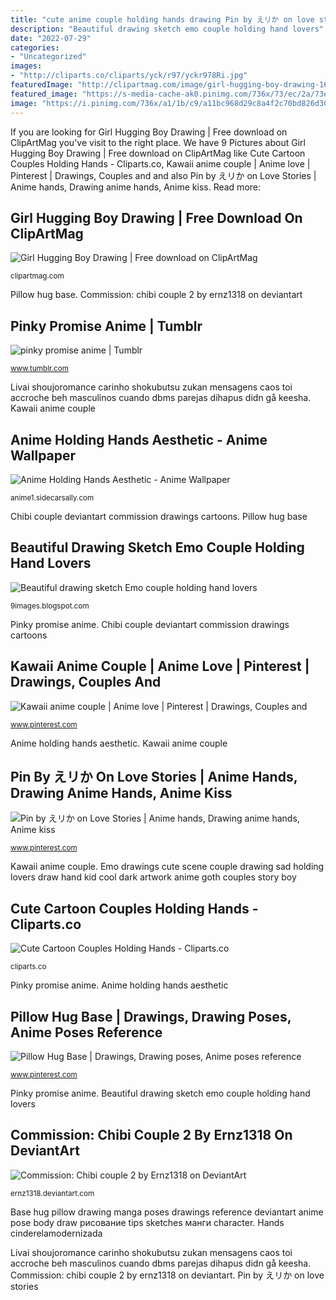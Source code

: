 ```yaml
---
title: "cute anime couple holding hands drawing Pin by えリか on love stories"
description: "Beautiful drawing sketch emo couple holding hand lovers"
date: "2022-07-29"
categories:
- "Uncategorized"
images:
- "http://cliparts.co/cliparts/yck/r97/yckr978Ri.jpg"
featuredImage: "http://clipartmag.com/image/girl-hugging-boy-drawing-16.jpg"
featured_image: "https://s-media-cache-ak0.pinimg.com/736x/73/ec/2a/73ec2a6dd1af21bf5aa4535f9ac115ce.jpg"
image: "https://i.pinimg.com/736x/a1/1b/c9/a11bc968d29c8a4f2c70bd826d30e233--drawing-poses-drawing-tips.jpg"
---
```


If you are looking for Girl Hugging Boy Drawing | Free download on ClipArtMag you've visit to the right place. We have 9 Pictures about Girl Hugging Boy Drawing | Free download on ClipArtMag like Cute Cartoon Couples Holding Hands - Cliparts.co, Kawaii anime couple | Anime love | Pinterest | Drawings, Couples and and also Pin by えリか on Love Stories | Anime hands, Drawing anime hands, Anime kiss. Read more:

## Girl Hugging Boy Drawing | Free Download On ClipArtMag

![Girl Hugging Boy Drawing | Free download on ClipArtMag](http://clipartmag.com/image/girl-hugging-boy-drawing-16.jpg "Cute cartoon couples holding hands")

<small>clipartmag.com</small>

Pillow hug base. Commission: chibi couple 2 by ernz1318 on deviantart

## Pinky Promise Anime | Tumblr

![pinky promise anime | Tumblr](https://78.media.tumblr.com/d7921c6ee691d95f0fbb7643f6b36e09/tumblr_ow3aqkgRx51v4y7u1o1_500.jpg "Livai shoujoromance carinho shokubutsu zukan mensagens caos toi accroche beh masculinos cuando dbms parejas dihapus didn gå keesha")

<small>www.tumblr.com</small>

Livai shoujoromance carinho shokubutsu zukan mensagens caos toi accroche beh masculinos cuando dbms parejas dihapus didn gå keesha. Kawaii anime couple

## Anime Holding Hands Aesthetic - Anime Wallpaper

![Anime Holding Hands Aesthetic - Anime Wallpaper](https://i.pinimg.com/originals/29/8d/52/298d52df2dd7c9367db69db63b99bc97.jpg "Cute cartoon couples holding hands")

<small>anime1.sidecarsally.com</small>

Chibi couple deviantart commission drawings cartoons. Pillow hug base

## Beautiful Drawing Sketch Emo Couple Holding Hand Lovers

![Beautiful drawing sketch Emo couple holding hand lovers](https://3.bp.blogspot.com/-O7YF7gZRs3s/UvztJ-KeMqI/AAAAAAAALSo/4XzoF7FGomU/s1600/Beautiful-drawing-sketch-Emo-couple-holding-hand-lovers.jpg "Girl hugging boy drawing")

<small>9images.blogspot.com</small>

Pinky promise anime. Chibi couple deviantart commission drawings cartoons

## Kawaii Anime Couple | Anime Love | Pinterest | Drawings, Couples And

![Kawaii anime couple | Anime love | Pinterest | Drawings, Couples and](https://s-media-cache-ak0.pinimg.com/736x/73/ec/2a/73ec2a6dd1af21bf5aa4535f9ac115ce.jpg "Kawaii anime couple")

<small>www.pinterest.com</small>

Anime holding hands aesthetic. Kawaii anime couple

## Pin By えリか On Love Stories | Anime Hands, Drawing Anime Hands, Anime Kiss

![Pin by えリか on Love Stories | Anime hands, Drawing anime hands, Anime kiss](https://i.pinimg.com/736x/72/a7/23/72a72306e9ba2229a22caca8cb27a71a.jpg "Pillow hug base")

<small>www.pinterest.com</small>

Kawaii anime couple. Emo drawings cute scene couple drawing sad holding lovers draw hand kid cool dark artwork anime goth couples story boy

## Cute Cartoon Couples Holding Hands - Cliparts.co

![Cute Cartoon Couples Holding Hands - Cliparts.co](http://cliparts.co/cliparts/yck/r97/yckr978Ri.jpg "Pin by えリか on love stories")

<small>cliparts.co</small>

Pinky promise anime. Anime holding hands aesthetic

## Pillow Hug Base | Drawings, Drawing Poses, Anime Poses Reference

![Pillow Hug Base | Drawings, Drawing poses, Anime poses reference](https://i.pinimg.com/736x/a1/1b/c9/a11bc968d29c8a4f2c70bd826d30e233--drawing-poses-drawing-tips.jpg "Chibi couple deviantart commission drawings cartoons")

<small>www.pinterest.com</small>

Pinky promise anime. Beautiful drawing sketch emo couple holding hand lovers

## Commission: Chibi Couple 2 By Ernz1318 On DeviantArt

![Commission: Chibi couple 2 by Ernz1318 on DeviantArt](https://img00.deviantart.net/5c29/i/2013/351/5/2/commission__chibi_couple_2_by_ernz1318-d6ycvm5.jpg "Beautiful drawing sketch emo couple holding hand lovers")

<small>ernz1318.deviantart.com</small>

Base hug pillow drawing manga poses drawings reference deviantart anime pose body draw рисование tips sketches манги character. Hands cinderelamodernizada

Livai shoujoromance carinho shokubutsu zukan mensagens caos toi accroche beh masculinos cuando dbms parejas dihapus didn gå keesha. Commission: chibi couple 2 by ernz1318 on deviantart. Pin by えリか on love stories

